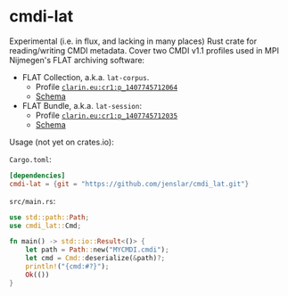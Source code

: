 # cmdi-lat

Experimental (i.e. in flux, and lacking in many places) Rust crate for reading/writing CMDI metadata.
Cover two CMDI v1.1 profiles used in MPI Nijmegen's FLAT archiving software:
- FLAT Collection, a.k.a. `lat-corpus`.
    - Profile [`clarin.eu:cr1:p_1407745712064`](https://catalog.clarin.eu/ds/ComponentRegistry#/?itemId=clarin.eu%3Acr1%3Ap_1407745712064&registrySpace=public)
    - [Schema](https://catalog.clarin.eu/ds/ComponentRegistry/rest/registry/1.1/profiles/clarin.eu:cr1:p_1407745712064/xsd)
- FLAT Bundle, a.k.a. `lat-session`:
    - Profile [`clarin.eu:cr1:p_1407745712035`](https://catalog.clarin.eu/ds/ComponentRegistry#/?itemId=clarin.eu%3Acr1%3Ap_1407745712035&registrySpace=public)
    - [Schema](https://catalog.clarin.eu/ds/ComponentRegistry/rest/registry/1.1/profiles/clarin.eu:cr1:p_1407745712035/xsd)

Usage (not yet on crates.io):

`Cargo.toml`:
```toml
[dependencies]
cmdi-lat = {git = "https://github.com/jenslar/cmdi_lat.git"}
```

`src/main.rs`:
```rs
use std::path::Path;
use cmdi_lat::Cmd;

fn main() -> std::io::Result<()> {
    let path = Path::new("MYCMDI.cmdi");
    let cmd = Cmd::deserialize(&path)?;
    println!("{cmd:#?}");
    Ok(())
}
```